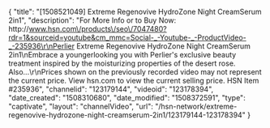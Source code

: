 {
    "title": "[1508521049] Extreme Regenovive HydroZone Night CreamSerum 2in1",
    "description": "For More Info or to Buy Now: http:\/\/www.hsn.com\/products\/seo\/7047480?rdr=1&sourceid=youtube&cm_mmc=Social-_-Youtube-_-ProductVideo-_-235936\r\nPerlier Extreme Regenovive HydroZone Night CreamSerum 2in1\nEmbrace a youngerlooking you with Perlier's exclusive beauty treatment inspired by the moisturizing properties of the desert rose. Also...\r\nPrices shown on the previously recorded video may not represent the current price.  View hsn.com to view the current selling price. HSN Item #235936",
    "channelid": "123179144",
    "videoid": "123178394",
    "date_created": "1508310680",
    "date_modified": "1508372591",
    "type": "captivate",
    "layout": "channelVideo",
    "url": "\/hsn-network\/extreme-regenovive-hydrozone-night-creamserum-2in1\/123179144-123178394"
}
